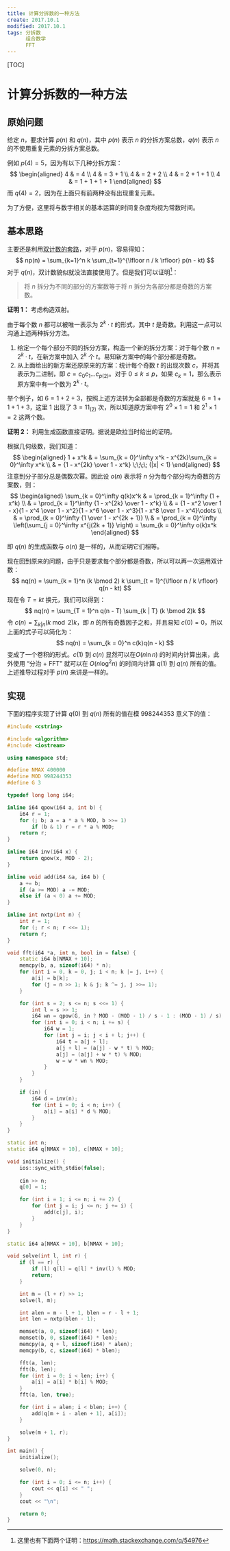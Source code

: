 ```yaml
---
title: 计算分拆数的一种方法
create: 2017.10.1
modified: 2017.10.1
tags: 分拆数
      组合数学
      FFT
---
```


[TOC]

# 计算分拆数的一种方法

## 原始问题

给定 $n$，要求计算 $p(n)$ 和 $q(n)$，其中 $p(n)$ 表示 $n$ 的分拆方案总数，$q(n)$ 表示 $n$ 的不使用重复元素的分拆方案总数。

例如 $p(4) = 5$，因为有以下几种分拆方案：
$$
\begin{aligned}
4 & = 4 \\
4 & = 3 + 1 \\
4 & = 2 + 2 \\
4 & = 2 + 1 + 1 \\
4 & = 1 + 1 + 1 + 1
\end{aligned}
$$
而 $q(4) = 2$，因为在上面只有前两种没有出现重复元素。

为了方便，这里将与数字相关的基本运算的时间复杂度均视为常数时间。

## 基本思路

主要还是利用[双计数的套路](/blog/2017-6-19/double-count.html)，对于 $p(n)$，容易得知：
$$
np(n) = \sum_{k=1}^n k \sum_{t=1}^{\lfloor n / k \rfloor} p(n - kt)
$$
对于 $q(n)$，双计数貌似就没法直接使用了。但是我们可以证明[^origin]：

[^origin]: 这里也有下面两个证明：<https://math.stackexchange.com/q/54976>

>   将 $n$ 拆分为不同的部分的方案数等于将 $n$ 拆分为各部分都是奇数的方案数。

**证明 $1$：** 考虑构造双射。

由于每个数 $n$ 都可以被唯一表示为 $2^k \cdot t$ 的形式，其中 $t$ 是奇数。利用这一点可以沟通上述两种拆分方法。

1.  给定一个每个部分不同的拆分方案，构造一个新的拆分方案：对于每个数 $n = 2^k \cdot t$，在新方案中加入 $2^k$ 个 $t$。易知新方案中的每个部分都是奇数。
2.  从上面给出的新方案还原原来的方案：统计每个奇数 $t$ 的出现次数 $c$，并将其表示为二进制，即 $c = c_0c_1...{c_p}_{(2)}$。对于 $0 \leqslant k \leqslant p$，如果 $c_k = 1$，那么表示原方案中有一个数为 $2^k \cdot t$。

举个例子，如 $6 = 1 + 2 + 3$，按照上述方法转为全部都是奇数的方案就是 $6 = 1 + 1 + 1 + 3$，这里 $1$ 出现了 $3 = 11_{(2)}$ 次，所以知道原方案中有 $2^0 \times 1 = 1$ 和 $2^1 \times 1 = 2$ 这两个数。

**证明 $2$：** 利用生成函数直接证明。据说是欧拉当时给出的证明。

根据几何级数，我们知道：
$$
\begin{aligned}
1 + x^k & = \sum_{k = 0}^\infty x^k - x^{2k}\sum_{k = 0}^\infty x^k \\
& = {1 - x^{2k} \over 1 - x^k} \;\;\;\; (|x| < 1)
\end{aligned}
$$
注意到分子部分总是偶数次幂。因此设 $o(n)$ 表示将 $n$ 分为每个部分均为奇数的方案数，则：
$$
\begin{aligned}
\sum_{k = 0}^\infty q(k)x^k & = \prod_{k = 1}^\infty (1 + x^k) \\
& = \prod_{k = 1}^\infty {1 - x^{2k} \over 1 - x^k} \\
& = {1 - x^2 \over 1 - x}{1 - x^4 \over 1 - x^2}{1 - x^6 \over 1 - x^3}{1 - x^8 \over 1 - x^4}\cdots \\
& = \prod_{k = 0}^\infty {1 \over 1 - x^{2k + 1}} \\
& = \prod_{k = 0}^\infty \left(\sum_{j = 0}^\infty x^{j(2k + 1)} \right) = \sum_{k = 0}^\infty o(k)x^k
\end{aligned}
$$

即 $q(n)$ 的生成函数与 $o(n)$ 是一样的，从而证明它们相等。

现在回到原来的问题，由于只是要求每个部分都是奇数，所以可以再一次运用双计数：
$$
nq(n) = \sum_{k = 1}^n (k \bmod 2) k \sum_{t = 1}^{\lfloor n / k \rfloor} q(n - kt)
$$
现在令 $T = kt$ 换元，我们可以得到：
$$
nq(n) = \sum_{T = 1}^n q(n - T) \sum_{k | T} (k \bmod 2)k
$$
令 $c(n) = \sum_{k | n} (k \bmod 2)k$，即 $n$ 的所有奇数因子之和，并且易知 $c(0) = 0$，所以上面的式子可以简化为：
$$
nq(n) = \sum_{k = 0}^n c(k)q(n - k)
$$
变成了一个卷积的形式。$c(1)$ 到 $c(n)$ 显然可以在$O(n \ln n)$ 的时间内计算出来，此外使用 “分治 + FFT” 就可以在 $O(n \log^2 n)$ 的时间内计算 $q(1)$ 到 $q(n)$ 所有的值。上述推导过程对于 $p(n)$ 来讲是一样的。

## 实现

下面的程序实现了计算 $q(0)$ 到 $q(n)$ 所有的值在模 $998244353$ 意义下的值：

```c++
#include <cstring>

#include <algorithm>
#include <iostream>

using namespace std;

#define NMAX 400000
#define MOD 998244353
#define G 3

typedef long long i64;

inline i64 qpow(i64 a, int b) {
    i64 r = 1;
    for (; b; a = a * a % MOD, b >>= 1)
        if (b & 1) r = r * a % MOD;
    return r;
}

inline i64 inv(i64 x) {
    return qpow(x, MOD - 2);
}

inline void add(i64 &a, i64 b) {
    a += b;
    if (a >= MOD) a -= MOD;
    else if (a < 0) a += MOD;
}

inline int nxtp(int n) {
    int r = 1;
    for (; r < n; r <<= 1);
    return r;
}

void fft(i64 *a, int n, bool in = false) {
    static i64 b[NMAX + 10];
    memcpy(b, a, sizeof(i64) * n);
    for (int i = 0, k = 0, j; i < n; k |= j, i++) {
        a[i] = b[k];
        for (j = n >> 1; k & j; k ^= j, j >>= 1); 
    }

    for (int s = 2; s <= n; s <<= 1) {
        int l = s >> 1;
        i64 wn = qpow(G, in ? MOD - (MOD - 1) / s - 1 : (MOD - 1) / s);
        for (int i = 0; i < n; i += s) {
            i64 w = 1;
            for (int j = i; j < i + l; j++) {
                i64 t = a[j + l];
                a[j + l] = (a[j] - w * t) % MOD;
                a[j] = (a[j] + w * t) % MOD;
                w = w * wn % MOD;
            }
        }
    }

    if (in) {
        i64 d = inv(n);
        for (int i = 0; i < n; i++) {
            a[i] = a[i] * d % MOD;
        }
    }
}

static int n;
static i64 q[NMAX + 10], c[NMAX + 10];

void initialize() {
    ios::sync_with_stdio(false);
    
    cin >> n;
    q[0] = 1;

    for (int i = 1; i <= n; i += 2) {
        for (int j = i; j <= n; j += i) {
            add(c[j], i);
        }
    }
}

static i64 a[NMAX + 10], b[NMAX + 10];

void solve(int l, int r) {
    if (l == r) {
        if (l) q[l] = q[l] * inv(l) % MOD;
        return;
    }

    int m = (l + r) >> 1;
    solve(l, m);

    int alen = m - l + 1, blen = r - l + 1;
    int len = nxtp(blen - 1);

    memset(a, 0, sizeof(i64) * len);
    memset(b, 0, sizeof(i64) * len);
    memcpy(a, q + l, sizeof(i64) * alen);
    memcpy(b, c, sizeof(i64) * blen);

    fft(a, len);
    fft(b, len);
    for (int i = 0; i < len; i++) {
        a[i] = a[i] * b[i] % MOD;
    }
    fft(a, len, true);

    for (int i = alen; i < blen; i++) {
        add(q[m + i - alen + 1], a[i]);
    }

    solve(m + 1, r);
}

int main() {
    initialize();

    solve(0, n);

    for (int i = 0; i <= n; i++) {
        cout << q[i] << " ";
    }
    cout << "\n";

    return 0;
}
```
